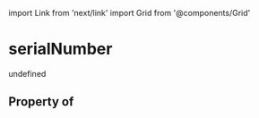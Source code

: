 import Link from 'next/link'
import Grid from '@components/Grid'

# serialNumber

undefined

## Property of



